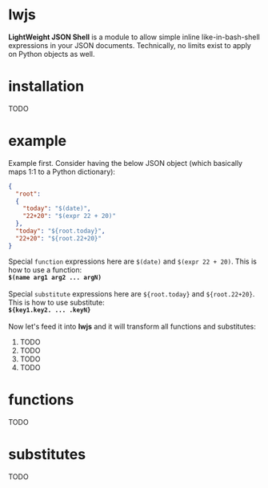 # lwjs
**LightWeight JSON Shell** is a module to allow simple inline like-in-bash-shell expressions in your JSON documents. Technically, no limits exist to apply on Python objects as well.

# installation
TODO

# example
Example first. Consider having the below JSON object (which basically maps 1:1 to a Python dictionary):
```json
{
  "root":
  {
    "today": "$(date)",
    "22+20": "$(expr 22 + 20)"
  },
  "today": "${root.today}",
  "22+20": "${root.22+20}"
}
```
Special `function` expressions here are `$(date)` and `$(expr 22 + 20)`. This is how to use a function:\
**`$(name arg1 arg2 ... argN)`**\
\
Special `substitute` expressions here are `${root.today}` and `${root.22+20}`. This is how to use substitute:\
**`${key1.key2. ... .keyN}`**\
\
Now let's feed it into **lwjs** and it will transform all functions and substitutes:
1. TODO
2. TODO
3. TODO
4. TODO

# functions
TODO

# substitutes
TODO
